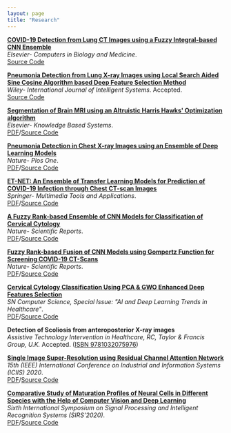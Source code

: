 ```yaml
---
layout: page
title: "Research"
---
```


**[COVID-19 Detection from Lung CT Images using a Fuzzy Integral-based CNN Ensemble](https://doi.org/10.1016/j.compbiomed.2021.104895)**  
_Elsevier- Computers in Biology and Medicine_.  
[Source Code](https://github.com/Rohit-Kundu/Fuzzy-Integral-Covid-Detection)

**[Pneumonia Detection from Lung X-ray Images using Local Search Aided Sine Cosine Algorithm based Deep Feature Selection Method](https://doi.org/10.1002/int.22703)**  
_Wiley- International Journal of Intelligent Systems_. Accepted.  
[Source Code](https://github.com/Rohit-Kundu/Pneumonia-Detection-Local-Search-aided-SCA)

[**Segmentation of Brain MRI using an Altruistic Harris Hawks' Optimization algorithm**](https://doi.org/10.1016/j.knosys.2021.107468)  
_Elsevier- Knowledge Based Systems_.  
[PDF](https://arxiv.org/pdf/2109.08688.pdf)/[Source Code](https://github.com/Rohit-Kundu/Segmentation-HHO_Altruism)

[**Pneumonia Detection in Chest X-ray Images using an Ensemble of Deep Learning Models**](https://doi.org/10.1371/journal.pone.0256630)  
_Nature- Plos One_.  
[PDF](https://doi.org/10.1371/journal.pone.0256630)/[Source Code](https://github.com/Rohit-Kundu/Ensemble-Pneumonia-Detection)

[**ET-NET: An Ensemble of Transfer Learning Models for Prediction of COVID-19 Infection through Chest CT-scan Images**](https://doi.org/10.1007/s11042-021-11319-8)  
_Springer- Multimedia Tools and Applications_.  
[PDF](https://link.springer.com/content/pdf/10.1007/s11042-021-11319-8.pdf)/[Source Code](https://github.com/Rohit-Kundu/ET-NET_Covid-Detection)

[**A Fuzzy Rank-based Ensemble of CNN Models for Classification of Cervical Cytology**](https://doi.org/10.1038/s41598-021-93783-8)  
_Nature- Scientific Reports_.  
[PDF](https://www.nature.com/articles/s41598-021-93783-8.pdf)/[Source Code](https://github.com/Rohit-Kundu/Fuzzy-Rank-Ensemble)

[**Fuzzy Rank-based Fusion of CNN Models using Gompertz Function for Screening COVID-19 CT-Scans**](https://doi.org/10.1038/s41598-021-93658-y)  
_Nature- Scientific Reports_.  
[PDF](https://www.nature.com/articles/s41598-021-93658-y.pdf)/[Source Code](https://github.com/Rohit-Kundu/COVID-Detection-Gompertz-Function-Ensemble)

[**Cervical Cytology Classification Using PCA & GWO Enhanced Deep Features Selection**](https://doi.org/10.1007/s42979-021-00741-2)  
_SN Computer Science, Special Issue: "AI and Deep Learning Trends in Healthcare"_.  
[PDF](https://link.springer.com/content/pdf/10.1007/s42979-021-00741-2.pdf)/[Source Code](https://github.com/Rohit-Kundu/Two-Step-Feature-Enhancement)

**Detection of Scoliosis from anteroposterior X-ray images**  
_Assistive Technology Intervention in Healthcare, RC, Taylor & Francis Group, U.K._ Accepted. ([ISBN 9781032075976](https://www.routledge.com/Assistive-Technology-Intervention-in-Healthcare/Jain-Paul/p/book/9781032075976))

[**Single Image Super-Resolution using Residual Channel Attention Network**](https://doi.org/10.1109/iciis51140.2020.9342688)  
_15th (IEEE) International Conference on Industrial and Information Systems (ICIIS) 2020_.  
[PDF](https://www.researchgate.net/profile/Hritam-Basak/publication/349174929_Single_Image_Super-Resolution_using_Residual_Channel_Attention_Network/links/6056f940a6fdccbfeaf543fd/Single-Image-Super-Resolution-using-Residual-Channel-Attention-Network.pdf)/[Source Code](https://github.com/Rohit-Kundu/Single-Image-Super-Resolution)

**[Comparative Study of Maturation Profiles of Neural Cells in Different Species with the Help of Computer Vision and Deep Learning](https://doi.org/10.1007/978-981-16-0425-6_26)**  
_Sixth International Symposium on Signal Processing and Intelligent Recognition Systems (SIRS’2020)_.  
[PDF](https://www.researchgate.net/profile/Hritam-Basak/publication/349153449_Comparative_Study_of_Maturation_Profiles_of_Neural_Cells_in_Different_Species_with_the_Help_of_Computer_Vision_and_Deep_Learning/links/6056fa96a6fdccbfeaf5444f/Comparative-Study-of-Maturation-Profiles-of-Neural-Cells-in-Different-Species-with-the-Help-of-Computer-Vision-and-Deep-Learning.pdf)/[Source Code](https://github.com/Rohit-Kundu/Cell-Tracker)
